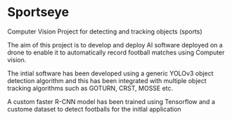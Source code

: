 # Sportseye
Computer Vision Project for detecting and tracking objects (sports)

The aim of this project is to develop and deploy AI software deployed on a drone to enable it to automatically record football matches using Computer vision.

The intial software has been developed using a generic YOLOv3 object detection algorithm and this has been integrated with multiple object tracking algorithms such as GOTURN, CRST, MOSSE etc.

A custom faster R-CNN model has been trained using Tensorflow and a custome dataset to detect footballs for the initlal application
